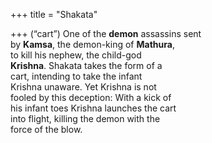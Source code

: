 +++
title = "Shakata"

+++
(“cart”) One of the **demon** assassins sent  
by **Kamsa**, the demon-king of **Mathura**,  
to kill his nephew, the child-god  
**Krishna**. Shakata takes the form of a  
cart, intending to take the infant  
Krishna unaware. Yet Krishna is not  
fooled by this deception: With a kick of  
his infant toes Krishna launches the cart  
into flight, killing the demon with the  
force of the blow.